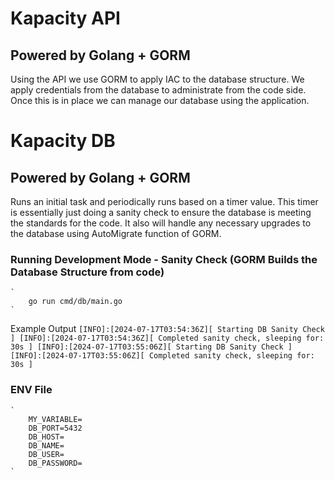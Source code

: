 # Kapacity API

## Powered by Golang + GORM

Using the API we use GORM to apply IAC to the database structure. We apply credentials from the database to administrate from the code side.
Once this is in place we can manage our database using the application. 

# Kapacity DB

## Powered by Golang + GORM
Runs an initial task and periodically runs based on a timer value. This timer is essentially just doing a sanity check to ensure the database is meeting the standards for the code. It also will handle any necessary upgrades to the database using AutoMigrate function of GORM.


### Running Development Mode - Sanity Check (GORM Builds the Database Structure from code)
    `
        go run cmd/db/main.go
    `

Example Output
    ```
        [INFO]:[2024-07-17T03:54:36Z][ Starting DB Sanity Check ]
        [INFO]:[2024-07-17T03:54:36Z][ Completed sanity check, sleeping for: 30s ]
        [INFO]:[2024-07-17T03:55:06Z][ Starting DB Sanity Check ]
        [INFO]:[2024-07-17T03:55:06Z][ Completed sanity check, sleeping for: 30s ]
    ```

### ENV File
    `
        MY_VARIABLE=
        DB_PORT=5432
        DB_HOST=
        DB_NAME=
        DB_USER=
        DB_PASSWORD=
    `